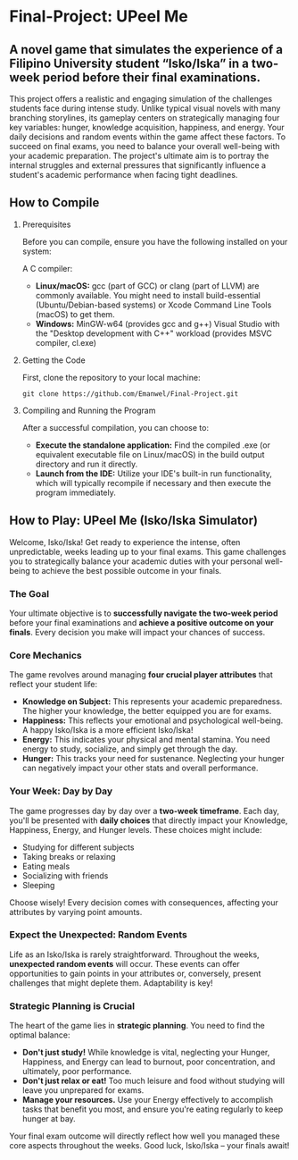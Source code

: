 # Final-Project: UPeel Me

## A novel game that simulates the experience of a Filipino University student “Isko/Iska” in a two-week period before their final examinations. 

This project offers a realistic and engaging simulation of the challenges students face during intense study. Unlike typical visual novels with many branching storylines, its gameplay centers on strategically managing four key variables: hunger, knowledge acquisition, happiness, and energy. Your daily decisions and random events within the game affect these factors. To succeed on final exams, you need to balance your overall well-being with your academic preparation. The project's ultimate aim is to portray the internal struggles and external pressures that significantly influence a student's academic performance when facing tight deadlines.


## How to Compile

1. Prerequisites

   Before you can compile, ensure you have the following installed on your system:

   A C compiler:

   * **Linux/macOS:** gcc (part of GCC) or clang (part of LLVM) are commonly available.
     You might need to install build-essential (Ubuntu/Debian-based systems) or Xcode Command Line Tools (macOS) to get them.
   * **Windows:** MinGW-w64 (provides gcc and g++)
     Visual Studio with the "Desktop development with C++" workload (provides MSVC compiler, cl.exe)

2. Getting the Code

   First, clone the repository to your local machine:  
   ```
   git clone https://github.com/Emanwel/Final-Project.git  
   ```
3. Compiling and Running the Program

   After a successful compilation, you can choose to:

   * **Execute the standalone application:** Find the compiled .exe (or equivalent executable file on Linux/macOS) in the build output directory and run it directly.
   * **Launch from the IDE:** Utilize your IDE's built-in run functionality, which will typically recompile if necessary and then execute the program immediately.


## How to Play: UPeel Me (Isko/Iska Simulator)

Welcome, Isko/Iska! Get ready to experience the intense, often unpredictable, weeks leading up to your final exams. This game challenges you to strategically balance your academic duties with your personal well-being to achieve the best possible outcome in your finals.

### The Goal

Your ultimate objective is to **successfully navigate the two-week period** before your final examinations and **achieve a positive outcome on your finals**. Every decision you make will impact your chances of success.

### Core Mechanics

The game revolves around managing **four crucial player attributes** that reflect your student life:

* **Knowledge on Subject:** This represents your academic preparedness. The higher your knowledge, the better equipped you are for exams.
* **Happiness:** This reflects your emotional and psychological well-being. A happy Isko/Iska is a more efficient Isko/Iska!
* **Energy:** This indicates your physical and mental stamina. You need energy to study, socialize, and simply get through the day.
* **Hunger:** This tracks your need for sustenance. Neglecting your hunger can negatively impact your other stats and overall performance.

### Your Week: Day by Day

The game progresses day by day over a **two-week timeframe**. Each day, you'll be presented with **daily choices** that directly impact your Knowledge, Happiness, Energy, and Hunger levels. These choices might include:

* Studying for different subjects
* Taking breaks or relaxing
* Eating meals 
* Socializing with friends
* Sleeping

Choose wisely! Every decision comes with consequences, affecting your attributes by varying point amounts.

### Expect the Unexpected: Random Events

Life as an Isko/Iska is rarely straightforward. Throughout the weeks, **unexpected random events** will occur. These events can offer opportunities to gain points in your attributes or, conversely, present challenges that might deplete them. Adaptability is key!

### Strategic Planning is Crucial

The heart of the game lies in **strategic planning**. You need to find the optimal balance:

* **Don't just study!** While knowledge is vital, neglecting your Hunger, Happiness, and Energy can lead to burnout, poor concentration, and ultimately, poor performance.
* **Don't just relax or eat!** Too much leisure and food without studying will leave you unprepared for exams.
* **Manage your resources.** Use your Energy effectively to accomplish tasks that benefit you most, and ensure you're eating regularly to keep hunger at bay.

Your final exam outcome will directly reflect how well you managed these core aspects throughout the weeks. Good luck, Isko/Iska – your finals await!

